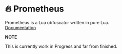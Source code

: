 # :fire: Prometheus
Prometheus is a Lua obfuscator written in pure Lua.  
[Documentation](https://levno-710.gitbook.io/prometheus/)


**NOTE**

This is currently work in Progress and far from finished.

